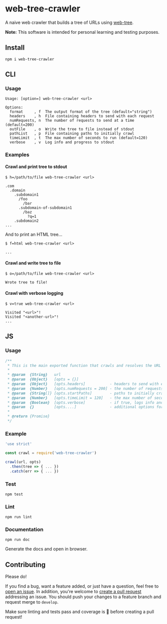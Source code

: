 # web-tree-crawler

A naive web crawler that builds a tree of URLs using [web-tree](https://www.npmjs.com/package/web-tree).

**Note:** This software is intended for personal learning and testing purposes.

## Install

`npm i web-tree-crawler`

## CLI

### Usage

```
Usage: [option=] web-tree-crawler <url>

Options:
  format     , f  The output format of the tree (default="string")
  headers    , h  File containing headers to send with each request
  numRequests, n  The number of requests to send at a time (default=200)
  outFile    , o  Write the tree to file instead of stdout
  pathList   , p  File containing paths to initially crawl
  timeLimit  , t  The max number of seconds to run (default=120)
  verbose    , v  Log info and progress to stdout
```

### Examples

#### Crawl and print tree to stdout

```
$ h=/path/to/file web-tree-crawler <url>

.com
  .domain
    .subdomain1
      /foo
        /bar
      .subdomain-of-subdomain1
        /baz
          ?q=1
    .subdomain2
...
```

And to print an HTML tree...

```
$ f=html web-tree-crawler <url>

...
```

#### Crawl and write tree to file

```
$ o=/path/to/file web-tree-crawler <url>

Wrote tree to file!
```

#### Crawl with verbose logging

```
$ v=true web-tree-crawler <url>

Visited "<url>"!
Visited "<another-url>"!
...
```

## JS

### Usage

```js
/**
 * This is the main exported function that crawls and resolves the URL tree.
 *
 * @param  {String}   url
 * @param  {Object}   [opts = {}]
 * @param  {Object}   [opts.headers]           - headers to send with each request
 * @param  {Number}   [opts.numRequests = 200] - the number of requests to send at a time
 * @param  {String[]} [opts.startPaths]        - paths to initially crawl
 * @param  {Number}   [opts.timeLimit = 120]   - the max number of seconds to run for
 * @param  {Boolean}  [opts.verbose]           - if true, logs info and progress to stdout
 * @param  {}         [opts....]               - additional options for #lib.request()
 *
 * @return {Promise}
 */
```

### Example

```js
'use strict'

const crawl = require('web-tree-crawler')

crawl(url, opts)
  .then(tree => { ... })
  .catch(err => { ... })
```

### Test

`npm test`

### Lint

`npm run lint`

### Documentation

`npm run doc`

Generate the docs and open in browser.

## Contributing

Please do!

If you find a bug, want a feature added, or just have a question, feel free to [open an issue](https://github.com/zbo14/web-tree-crawler/issues/new). In addition, you're welcome to [create a pull request](https://github.com/zbo14/web-tree-crawler/compare/develop...) addressing an issue. You should push your changes to a feature branch and request merge to `develop`.

Make sure linting and tests pass and coverage is 💯 before creating a pull request!
